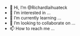 - 👋 Hi, I’m @Richardlaihuateck
- 👀 I’m interested in ...
- 🌱 I’m currently learning ...
- 💞️ I’m looking to collaborate on ...
- 📫 How to reach me ...

<!---
Richardlaihuateck/Richardlaihuateck is a ✨ special ✨ repository because its `README.md` (this file) appears on your GitHub profile.
You can click the Preview link to take a look at your changes.
--->
